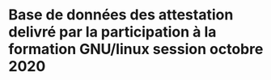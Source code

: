 # Base de données des attestation delivré par la participation à la formation GNU/linux session octobre 2020
